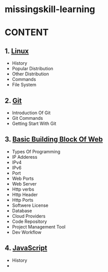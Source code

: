 # missingskill-learning
# CONTENT
## 1. [Linux](https://github.com/iamsushil9264/missingskill-learning/blob/main/Linux.md)
- History
- Popular Distribution
- Other Distribution
- Commands
- File System 

## 2. [Git](https://github.com/iamsushil9264/missingskill-learning/blob/main/Git.md) 
- Introduction Of Git
- Git Commands
- Getting Start With Git 

## 3. [Basic Building Block Of Web](https://github.com/iamsushil9264/missingskill-learning/blob/main/Basic_Build_Block.md)
- Types Of Programming 
- IP Adderess
- IPv4
- IPv6
- Port
- Web Ports
- Web Server 
- Http verbs
- Http Header
- Http Ports
- Softwere License
- Database
- Cloud Providers
- Code Repository
- Project Management Tool
- Dev Workflow

## 4. [JavaScript](https://github.com/iamsushil9264/missingskill-learning/blob/main/JavaScript.md)
- History
- 
